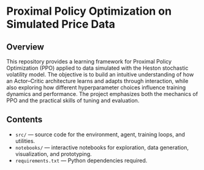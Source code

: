 # Proximal Policy Optimization on Simulated Price Data

## Overview

This repository provides a learning framework for Proximal Policy Optimization (PPO) applied to data simulated with the Heston stochastic volatility model. The objective is to build an intuitive understanding of how an Actor–Critic architecture learns and adapts through interaction, while also exploring how different hyperparameter choices influence training dynamics and performance. The project emphasizes both the mechanics of PPO and the practical skills of tuning and evaluation.

## Contents

- `src/` — source code for the environment, agent, training loops, and utilities.  
- `notebooks/` — interactive notebooks for exploration, data generation, visualization, and prototyping.  
- `requirements.txt` — Python dependencies required. 
